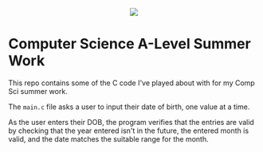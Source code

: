 <p align="center">
  <img src="../../../common-assets/blob/main/images/bhasvic/bhasvic-rect-hills-text-small.png?raw=true">
</p>

# Computer Science A-Level Summer Work

This repo contains some of the C code I've played about with for my Comp Sci summer work.

The `main.c` file asks a user to input their date of birth, one value at a time.

As the user enters their DOB, the program verifies that the entries are valid by checking that the year entered isn't in
the future, the entered month is valid, and the date matches the suitable range for the month. 